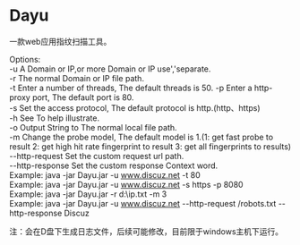 # Dayu
一款web应用指纹扫描工具。

Options:                                                                                                                                 
    -u A Domain or IP,or more Domain or IP use','separate.                                                                              
    -r The normal Domain or IP file path.                                                                                                
    -t Enter a number of threads, The default threads is 50.
    -p Enter a http-proxy port, The default port is 80.                                                                                  
    -s Set the access protocol, The default protocol is http.(http、https)                                                               
    -h See To help illustrate.                                                                                                            
    -o Output String to The normal local file path.                                                                                       
    -m Change the probe model, The default model is 1.(1: get fast probe to result 2: get high hit rate fingerprint to result 3: get all fingerprints to results)                                                                                                                  
    --http-request Set the custom request url path.                                                                                       
    --http-response Set the custom response Context word.                                                                                
Example: java -jar Dayu.jar -u www.discuz.net -t 80                                                                                       
Example: java -jar Dayu.jar -u www.discuz.net -s https -p 8080                                                                            
Example: java -jar Dayu.jar -r d:\ip.txt -m 3                                                                                             
Example: java -jar Dayu.jar -u www.discuz.net --http-request /robots.txt --http-response Discuz                                           
 
注：会在D盘下生成日志文件，后续可能修改，目前限于windows主机下运行。
